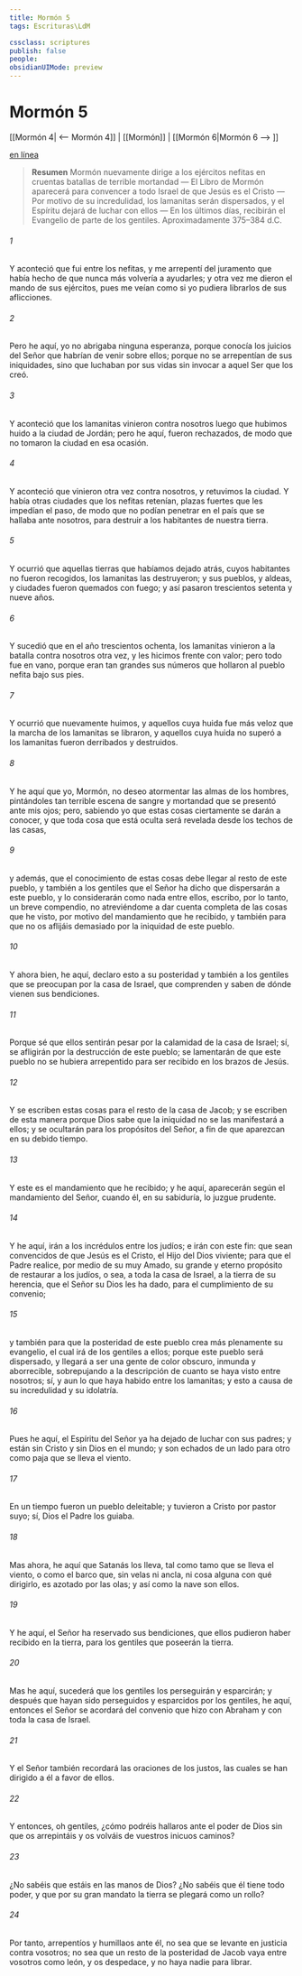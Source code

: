 ```yaml
---
title: Mormón 5
tags: Escrituras\LdM

cssclass: scriptures
publish: false
people:
obsidianUIMode: preview
---
```


# Mormón 5
[[Mormón 4| <-- Mormón 4]] | [[Mormón]] | [[Mormón 6|Mormón 6 --> ]]

[en línea](https://churchofjesuschrist.org/study/scriptures/bofm/morm/5?lang=spa)

> __Resumen__
Mormón nuevamente dirige a los ejércitos nefitas en cruentas batallas de terrible mortandad — El Libro de Mormón aparecerá para convencer a todo Israel de que Jesús es el Cristo — Por motivo de su incredulidad, los lamanitas serán dispersados, y el Espíritu dejará de luchar con ellos — En los últimos días, recibirán el Evangelio de parte de los gentiles. Aproximadamente 375–384 d.C.

###### 1 
Y aconteció que fui entre los nefitas, y me arrepentí del juramento que había hecho de que nunca más volvería a ayudarles; y otra vez me dieron el mando de sus ejércitos, pues me veían como si yo pudiera librarlos de sus aflicciones.

###### 2 
Pero he aquí, yo no abrigaba ninguna esperanza, porque conocía los juicios del Señor que habrían de venir sobre ellos; porque no se arrepentían de sus iniquidades, sino que luchaban por sus vidas sin invocar a aquel Ser que los creó.

###### 3 
Y aconteció que los lamanitas vinieron contra nosotros luego que hubimos huido a la ciudad de Jordán; pero he aquí, fueron rechazados, de modo que no tomaron la ciudad en esa ocasión.

###### 4 
Y aconteció que vinieron otra vez contra nosotros, y retuvimos la ciudad. Y había otras ciudades que los nefitas retenían, plazas fuertes que les impedían el paso, de modo que no podían penetrar en el país que se hallaba ante nosotros, para destruir a los habitantes de nuestra tierra.

###### 5 
Y ocurrió que aquellas tierras que habíamos dejado atrás, cuyos habitantes no fueron recogidos, los lamanitas las destruyeron; y sus pueblos, y aldeas, y ciudades fueron quemados con fuego; y así pasaron trescientos setenta y nueve años.

###### 6 
Y sucedió que en el año trescientos ochenta, los lamanitas vinieron a la batalla contra nosotros otra vez, y les hicimos frente con valor; pero todo fue en vano, porque eran tan grandes sus números que hollaron al pueblo nefita bajo sus pies.

###### 7 
Y ocurrió que nuevamente huimos, y aquellos cuya huida fue más veloz que la marcha de los lamanitas se libraron, y aquellos cuya huida no superó a los lamanitas fueron derribados y destruidos.

###### 8 
Y he aquí que yo, Mormón, no deseo atormentar las almas de los hombres, pintándoles tan terrible escena de sangre y mortandad que se presentó ante mis ojos; pero, sabiendo yo que estas cosas ciertamente se darán a conocer, y que toda cosa que está oculta será revelada desde los techos de las casas,

###### 9 
y además, que el conocimiento de estas cosas debe llegar al resto de este pueblo, y también a los gentiles que el Señor ha dicho que dispersarán a este pueblo, y lo considerarán como nada entre ellos, escribo, por lo tanto, un breve compendio, no atreviéndome a dar cuenta completa de las cosas que he visto, por motivo del mandamiento que he recibido, y también para que no os aflijáis demasiado por la iniquidad de este pueblo.

###### 10 
Y ahora bien, he aquí, declaro esto a su posteridad y también a los gentiles que se preocupan por la casa de Israel, que comprenden y saben de dónde vienen sus bendiciones.

###### 11 
Porque sé que ellos sentirán pesar por la calamidad de la casa de Israel; sí, se afligirán por la destrucción de este pueblo; se lamentarán de que este pueblo no se hubiera arrepentido para ser recibido en los brazos de Jesús.

###### 12 
Y se escriben estas cosas para el resto de la casa de Jacob; y se escriben de esta manera porque Dios sabe que la iniquidad no se las manifestará a ellos; y se ocultarán para los propósitos del Señor, a fin de que aparezcan en su debido tiempo.

###### 13 
Y este es el mandamiento que he recibido; y he aquí, aparecerán según el mandamiento del Señor, cuando él, en su sabiduría, lo juzgue prudente.

###### 14 
Y he aquí, irán a los incrédulos entre los judíos; e irán con este fin: que sean convencidos de que Jesús es el Cristo, el Hijo del Dios viviente; para que el Padre realice, por medio de su muy Amado, su grande y eterno propósito de restaurar a los judíos, o sea, a toda la casa de Israel, a la tierra de su herencia, que el Señor su Dios les ha dado, para el cumplimiento de su convenio;

###### 15 
y también para que la posteridad de este pueblo crea más plenamente su evangelio, el cual irá de los gentiles a ellos; porque este pueblo será dispersado, y llegará a ser una gente de color obscuro, inmunda y aborrecible, sobrepujando a la descripción de cuanto se haya visto entre nosotros; sí, y aun lo que haya habido entre los lamanitas; y esto a causa de su incredulidad y su idolatría.

###### 16 
Pues he aquí, el Espíritu del Señor ya ha dejado de luchar con sus padres; y están sin Cristo y sin Dios en el mundo; y son echados de un lado para otro como paja que se lleva el viento.

###### 17 
En un tiempo fueron un pueblo deleitable; y tuvieron a Cristo por pastor suyo; sí, Dios el Padre los guiaba.

###### 18 
Mas ahora, he aquí que Satanás los lleva, tal como tamo que se lleva el viento, o como el barco que, sin velas ni ancla, ni cosa alguna con qué dirigirlo, es azotado por las olas; y así como la nave son ellos.

###### 19 
Y he aquí, el Señor ha reservado sus bendiciones, que ellos pudieron haber recibido en la tierra, para los gentiles que poseerán la tierra.

###### 20 
Mas he aquí, sucederá que los gentiles los perseguirán y esparcirán; y después que hayan sido perseguidos y esparcidos por los gentiles, he aquí, entonces el Señor se acordará del convenio que hizo con Abraham y con toda la casa de Israel.

###### 21 
Y el Señor también recordará las oraciones de los justos, las cuales se han dirigido a él a favor de ellos.

###### 22 
Y entonces, oh gentiles, ¿cómo podréis hallaros ante el poder de Dios sin que os arrepintáis y os volváis de vuestros inicuos caminos?

###### 23 
¿No sabéis que estáis en las manos de Dios? ¿No sabéis que él tiene todo poder, y que por su gran mandato la tierra se plegará como un rollo?

###### 24 
Por tanto, arrepentíos y humillaos ante él, no sea que se levante en justicia contra vosotros; no sea que un resto de la posteridad de Jacob vaya entre vosotros como león, y os despedace, y no haya nadie para librar.

